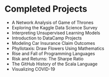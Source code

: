 
# Completed Projects

- A Network Analysis of Game of Thrones
- Exploring the Kaggle Data Science Survey
- Interpreting Unsupervised Learning Models
- Introduction to DataCamp Projects
- Modeling Car Insurance Claim Outcomes
- Phyllotaxis: Draw Flowers Using Mathematics
- Rise and Fall of Programming Languages
- Risk and Returns: The Sharpe Ratio
- The GitHub History of the Scala Language
- Visualizing COVID-19
